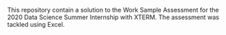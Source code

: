 This repository contain a solution to the Work Sample Assessment for the 2020 Data Science Summer Internship with XTERM.  The assessment was tackled using Excel.

